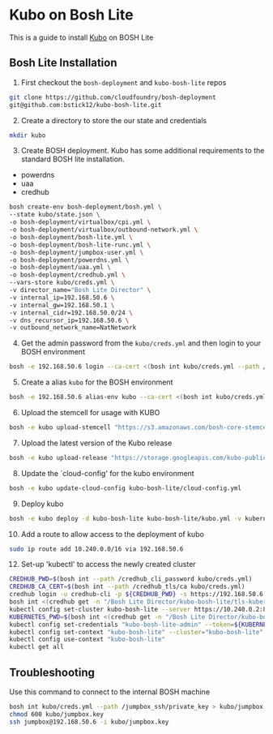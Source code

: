 # Kubo on Bosh Lite

This is a guide to install [Kubo](https://github.com/cloudfoundry-incubator/kubo-release) on BOSH Lite

## Bosh Lite Installation
1. First checkout the `bosh-deployment` and `kubo-bosh-lite` repos
```bash
git clone https://github.com/cloudfoundry/bosh-deployment 
git@github.com:bstick12/kubo-bosh-lite.git
```
2. Create a directory to store the our state and credentials
```bash
mkdir kubo
```
3. Create BOSH deployment. Kubo has some additional requirements to the standard BOSH lite installation. 
* powerdns
* uaa
* credhub
```bash
bosh create-env bosh-deployment/bosh.yml \
--state kubo/state.json \
-o bosh-deployment/virtualbox/cpi.yml \
-o bosh-deployment/virtualbox/outbound-network.yml \
-o bosh-deployment/bosh-lite.yml \
-o bosh-deployment/bosh-lite-runc.yml \
-o bosh-deployment/jumpbox-user.yml \
-o bosh-deployment/powerdns.yml \
-o bosh-deployment/uaa.yml \
-o bosh-deployment/credhub.yml \
--vars-store kubo/creds.yml \
-v director_name="Bosh Lite Director" \
-v internal_ip=192.168.50.6 \
-v internal_gw=192.168.50.1 \
-v internal_cidr=192.168.50.0/24 \
-v dns_recursor_ip=192.168.50.6 \
-v outbound_network_name=NatNetwork
```
4. Get the admin password from the `kubo/creds.yml` and then login to your BOSH environment
```bash
bosh -e 192.168.50.6 login --ca-cert <(bosh int kubo/creds.yml --path /director_ssl/ca) 
```
5. Create a alias `kubo` for the BOSH environment
```bash
bosh -e 192.168.50.6 alias-env kubo --ca-cert <(bosh int kubo/creds.yml --path /director_ssl/ca)
```
6. Upload the stemcell for usage with KUBO
```bash
bosh -e kubo upload-stemcell "https://s3.amazonaws.com/bosh-core-stemcells/warden/bosh-stemcell-3421.11-warden-boshlite-ubuntu-trusty-go_agent.tgz"
```
7. Upload the latest version of the Kubo release
```bash
bosh -e kubo upload-release "https://storage.googleapis.com/kubo-public/kubo-release-latest.tgz"
```
8. Update the `cloud-config' for the kubo environment
```bash
bosh -e kubo update-cloud-config kubo-bosh-lite/cloud-config.yml
```
9. Deploy kubo
```bash
bosh -e kubo deploy -d kubo-bosh-lite kubo-bosh-lite/kubo.yml -v kubernetes_master_host=10.240.0.2
```
10. Add a route to allow access to the deployment of kubo
```bash
sudo ip route add 10.240.0.0/16 via 192.168.50.6
```

12. Set-up 'kubectl' to access the newly created cluster
```bash
CREDHUB_PWD=$(bosh int --path /credhub_cli_password kubo/creds.yml)
CREDHUB_CA_CERT=$(bosh int --path /credhub_tls/ca kubo/creds.yml)
credhub login -u credhub-cli -p ${CREDHUB_PWD} -s https://192.168.50.6:8844 --skip-tls-validation
bosh int <(credhub get -n "/Bosh Lite Director/kubo-bosh-lite/tls-kubernetes" --output-json) --path=/value/ca > kubo/kubernetes.crt
kubectl config set-cluster kubo-bosh-lite --server https://10.240.0.2:8443 --embed-certs=true --certificate-authority=kubo/kubernetes.crt 
KUBERNETES_PWD=$(bosh int <(credhub get -n "/Bosh Lite Director/kubo-bosh-lite/kubo-admin-password" --output-json) --path=/value)
kubectl config set-credentials "kubo-bosh-lite-admin" --token=${KUBERNETES_PWD}
kubectl config set-context "kubo-bosh-lite" --cluster="kubo-bosh-lite" --user="kubo-bosh-lite-admin"
kubectl config use-context "kubo-bosh-lite"
kubectl get all
```

## Troubleshooting

Use this command to connect to the internal BOSH machine 
```bash
bosh int kubo/creds.yml --path /jumpbox_ssh/private_key > kubo/jumpbox.key
chmod 600 kubo/jumpbox.key
ssh jumpbox@192.168.50.6 -i kubo/jumpbox.key
```


